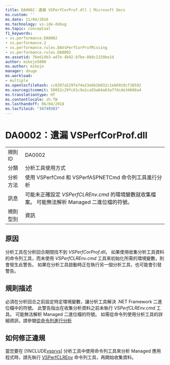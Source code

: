 ```yaml
---
title: DA0002：遺漏 VSPerfCorProf.dll | Microsoft Docs
ms.custom: ''
ms.date: 11/04/2016
ms.technology: vs-ide-debug
ms.topic: conceptual
f1_keywords:
- vs.performance.DA0002
- vs.performance.2
- vs.performance.rules.DAVsPerfCorProfMissing
- vs.performance.rules.DA0002
ms.assetid: 76e614b3-ad7e-4b92-b7be-88dc1329be1d
author: mikejo5000
ms.author: mikejo
manager: douge
ms.workload:
- multiple
ms.openlocfilehash: cc0207a529fe74e23e6b1b032c1eb6919cf38592
ms.sourcegitcommit: 58052c29fc61c9a1ca55a64a63a7fdcde34668a4
ms.translationtype: HT
ms.contentlocale: zh-TW
ms.lasthandoff: 06/04/2018
ms.locfileid: "34749303"
---
```

# <a name="da0002-vsperfcorprofdll-is-missing"></a>DA0002：遺漏 VSPerfCorProf.dll
|||  
|-|-|  
|規則 ID|DA0002|  
|分類|分析工具使用方式|  
|分析方法|使用 VSPerfCmd 和 VSPerfASPNETCmd 命令列工具進行分析|  
|訊息|可能未正確設定 *VSPerfCLREnv.cmd* 的環境變數就收集檔案。 可能無法解析 Managed 二進位檔的符號。|  
|規則型別|資訊|  
  
## <a name="cause"></a>原因  
 分析工具在分析回合期間找不到 *VSPerfCorProf.dll*。 如果使用收集分析工具資料的命令列工具，而未使用 *VSPerfCLREnv.cmd* 工具來初始化所需的環境變數，則會發生此警告。 如果在分析工具啟動時正在執行另一個分析工具，也可能會引發警告。  
  
## <a name="rule-description"></a>規則描述  
 必須在分析回合之前設定特定環境變數，讓分析工具解決 .NET Framework 二進位檔中的符號。 此警告指出在收集分析資料之前未執行 *VSPerfCLREnv.cmd* 工具。 可能無法解析 Managed 二進位檔的符號。 如需從命令列使用分析工具的詳細資訊，請參閱[從命令列進行分析](../profiling/using-the-profiling-tools-from-the-command-line.md)  
  
## <a name="how-to-fix-violations"></a>如何修正違規  
 當您要在 [!INCLUDE[vsprvs](../code-quality/includes/vsprvs_md.md)] 分析工具中使用命令列工具來分析 Managed 應用程式時，請先執行 [VSPerfCLREnv](../profiling/vsperfclrenv.md) 命令列工具，再開始收集資料。